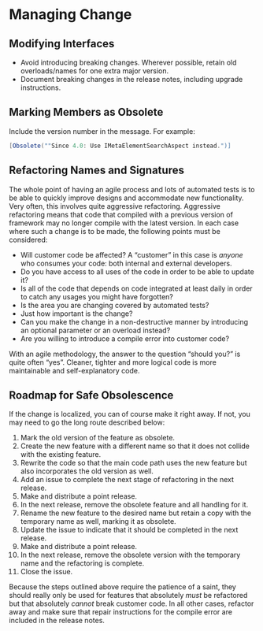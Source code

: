# Managing Change

## Modifying Interfaces

* Avoid introducing breaking changes. Wherever possible, retain old overloads/names for one extra major version.
* Document breaking changes in the release notes, including upgrade instructions.

## Marking Members as Obsolete

Include the version number in the message. For example:

```csharp
[Obsolete(""Since 4.0: Use IMetaElementSearchAspect instead.")]
```

## Refactoring Names and Signatures

The whole point of having an agile process and lots of automated tests is to be able to quickly improve designs and accommodate new functionality. Very often, this involves quite aggressive refactoring. Aggressive refactoring means that code that compiled with a previous version of framework may no longer compile with the latest version.
In each case where such a change is to be made, the following points must be considered:

* Will customer code be affected? A “customer” in this case is _anyone_ who consumes your code: both internal and external developers.
* Do you have access to all uses of the code in order to be able to update it?
* Is all of the code that depends on code integrated at least daily in order to catch any usages you might have forgotten?
* Is the area you are changing covered by automated tests?
* Just how important is the change?
* Can you make the change in a non-destructive manner by introducing an optional parameter or an overload instead?
* Are you willing to introduce a compile error into customer code?

With an agile methodology, the answer to the question “should you?” is quite often “yes”. Cleaner, tighter and more logical code is more maintainable and self-explanatory code.

## Roadmap for Safe Obsolescence

If the change is localized, you can of course make it right away. If not, you may need to go the long route described below:

1.	Mark the old version of the feature as obsolete.
2.	Create the new feature with a different name so that it does not collide with the existing feature.
3.	Rewrite the code so that the main code path uses the new feature but also incorporates the old version as well.
4.	Add an issue to complete the next stage of refactoring in the next release.
5.	Make and distribute a point release.
6.	In the next release, remove the obsolete feature and all handling for it.
7.	Rename the new feature to the desired name but retain a copy with the temporary name as well, marking it as obsolete.
8.	Update the issue to indicate that it should be completed in the next release.
9.	Make and distribute a point release.
10.	In the next release, remove the obsolete version with the temporary name and the refactoring is complete.
11.	Close the issue.

Because the steps outlined above require the patience of a saint, they should really only be used for features that absolutely _must_ be refactored but that absolutely _cannot_ break customer code. In all other cases, refactor away and make sure that repair instructions for the compile error are included in the release notes.